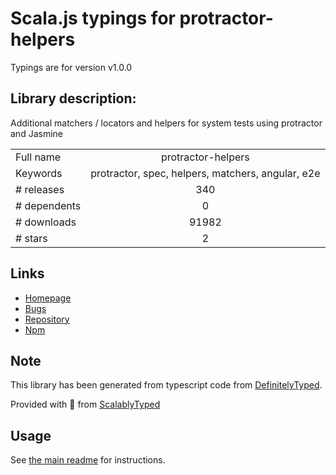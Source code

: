 
# Scala.js typings for protractor-helpers

Typings are for version v1.0.0

## Library description:
Additional matchers / locators and helpers for system tests using protractor and Jasmine

|                    |                 |
| ------------------ | :-------------: |
| Full name          | protractor-helpers |
| Keywords           | protractor, spec, helpers, matchers, angular, e2e |
| # releases         | 340 |
| # dependents       | 0 |
| # downloads        | 91982 |
| # stars            | 2 |

## Links
- [Homepage](https://github.com/wix/wix-protractor-helpers#readme)
- [Bugs](https://github.com/wix/wix-protractor-helpers/issues)
- [Repository](https://github.com/wix/wix-protractor-helpers)
- [Npm](https://www.npmjs.com/package/protractor-helpers)
    


## Note
This library has been generated from typescript code from [DefinitelyTyped](https://definitelytyped.org).

Provided with :purple_heart: from [ScalablyTyped](https://github.com/oyvindberg/ScalablyTyped)

## Usage
See [the main readme](../../readme.md) for instructions.


